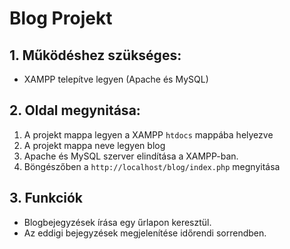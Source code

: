 # Blog Projekt

## 1. Működéshez szükséges:
- XAMPP telepítve legyen (Apache és MySQL)

## 2. Oldal megynitása:
1. A projekt mappa legyen a  XAMPP `htdocs` mappába helyezve
2. A projekt mappa neve legyen blog
3. Apache és MySQL szerver elindítása a XAMPP-ban.
4. Böngészőben a `http://localhost/blog/index.php` megnyitása

## 3. Funkciók
- Blogbejegyzések írása egy űrlapon keresztül.
- Az eddigi bejegyzések megjelenítése időrendi sorrendben.
